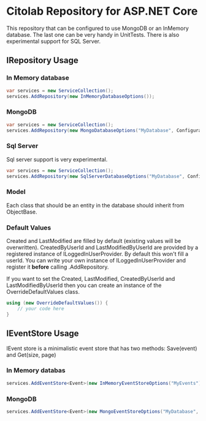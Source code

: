 ﻿# Citolab Repository for ASP.NET Core

This repository that can be configured to use MongoDB or an InMemory database. The last one can be very handy in UnitTests.
There is also experimental support for SQL Server.

## IRepository Usage

### In Memory database
```C#
var services = new ServiceCollection();
services.AddRepository(new InMemoryDatabaseOptions());

```
### MongoDB
```C#
var services = new ServiceCollection();
services.AddRepository(new MongoDatabaseOptions("MyDatabase", Configuration.GetConnectionString("MongoDB")));

```

### Sql Server

Sql server support is very experimental. 
```C#
var services = new ServiceCollection();
services.AddRepository(new SqlServerDatabaseOptions("MyDatabase", Configuration.GetConnectionString("SqlServer")));

```

### Model

Each class that should be an entity in the database should inherit from ObjectBase.

### Default Values
Created and LastModified are filled by default (existing values will be overwritten). CreatedByUserId and LastModifiedByUserId are provided by a registered instance of ILoggedInUserProvider. By default this won't fill a userId. You can write your own instance of ILoggedInUserProvider and register it **before** calling .AddRepository.

If you want to set the Created, LastModified, CreatedByUserId and LastModifiedByUserId then you can create an instance of the OverrideDefaultValues class.
```C#
using (new OverrideDefaultValues()) {
    // your code here
}
```

## IEventStore Usage

IEvent store is a minimalistic event store that has two methods: Save(event) and Get(size, page)

### In Memory databas
```C#
services.AddEventStore<Event>(new InMemoryEventStoreOptions("MyEvents"));
```
### MongoDB

```C#
services.AddEventStore<Event>(new MongoEventStoreOptions("MyDatabase", Configuration.GetConnectionString("MongoDB"), "MyEvents"));
```

